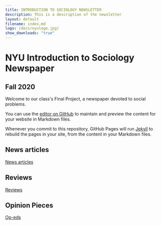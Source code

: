 ```yaml
---
title: INTRODUCTION TO SOCIOLOGY NEWSLETTER
description: This is a description of the newsletter
layout: default
filename: index.md
logo: (docs/nyulogo.jpg)
show_downloads: "true"
--- 
```


# NYU Introduction to Sociology Newspaper
## Fall 2020

Welcome to our class's Final Project, a newspaper devoted to social problems. 

You can use the [editor on GitHub](https://github.com/Carlyrknight/intro_simple/edit/gh-pages/index.md) to maintain and preview the content for your website in Markdown files.

Whenever you commit to this repository, GitHub Pages will run [Jekyll](https://jekyllrb.com/) to rebuild the pages in your site, from the content in your Markdown files.

## News articles

[News articles](articles.md) 

## Reviews

[Reviews](reviews.md) 

## Opinion Pieces

[Op-eds](opeds.md) 
